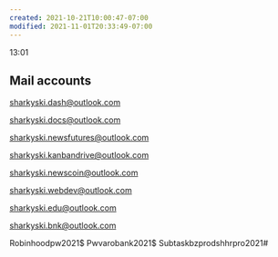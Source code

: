 ```yaml
---
created: 2021-10-21T10:00:47-07:00
modified: 2021-11-01T20:33:49-07:00
---
```


13:01



## Mail accounts

sharkyski.dash@outlook.com 

sharkyski.docs@outlook.com 

sharkyski.newsfutures@outlook.com 

sharkyski.kanbandrive@outlook.com

sharkyski.newscoin@outlook.com 

sharkyski.webdev@outlook.com 

sharkyski.edu@outlook.com

sharkyski.bnk@outlook.com


Robinhoodpw2021$
Pwvarobank2021$
Subtaskbzprodshhrpro2021#

